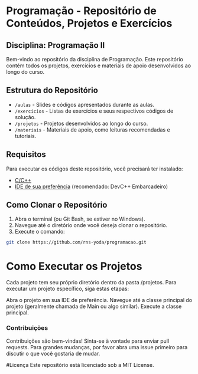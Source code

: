 # Programação - Repositório de Conteúdos, Projetos e Exercícios
## Disciplina: Programação II

Bem-vindo ao repositório da disciplina de Programação. Este repositório contém todos os projetos, exercícios e materiais de apoio desenvolvidos ao longo do curso.

## Estrutura do Repositório

- `/aulas` - Slides e códigos apresentados durante as aulas.
- `/exercicios` - Listas de exercícios e seus respectivos códigos de solução.
- `/projetos` - Projetos desenvolvidos ao longo do curso.
- `/materiais` - Materiais de apoio, como leituras recomendadas e tutoriais.

## Requisitos

Para executar os códigos deste repositório, você precisará ter instalado:

- [C/C++](https://en.cppreference.com/w![image](https://github.com/user-attachments/assets/a4de1392-8e59-4318-918d-dc16d1e2a14c)
)
- [IDE de sua preferência](https://www.embarcadero.com/free-tools/dev-cpp![image](https://github.com/user-attachments/assets/156130df-6abd-4917-87b3-12a07cfa63cc)
) (recomendado: DevC++ Embarcadeiro)

## Como Clonar o Repositório

1. Abra o terminal (ou Git Bash, se estiver no Windows).
2. Navegue até o diretório onde você deseja clonar o repositório.
3. Execute o comando:

```bash
git clone https://github.com/rns-yoda/programacao.git
```

# Como Executar os Projetos
Cada projeto tem seu próprio diretório dentro da pasta /projetos. Para executar um projeto específico, siga estas etapas:

Abra o projeto em sua IDE de preferência.
Navegue até a classe principal do projeto (geralmente chamada de Main ou algo similar).
Execute a classe principal.

### Contribuições
Contribuições são bem-vindas! Sinta-se à vontade para enviar pull requests. Para grandes mudanças, por favor abra uma issue primeiro para discutir o que você gostaria de mudar.

#Licença
Este repositório está licenciado sob a MIT License.
 

